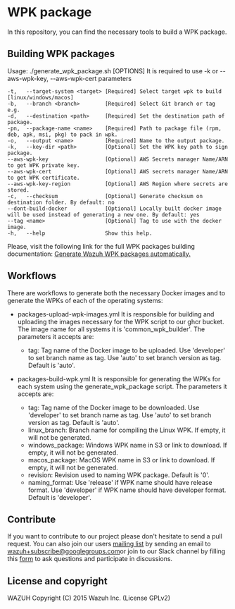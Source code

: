 # WPK package

In this repository, you can find the necessary tools to build a WPK package.

## Building WPK packages

Usage: ./generate_wpk_package.sh [OPTIONS]
It is required to use -k or --aws-wpk-key, --aws-wpk-cert parameters

    -t,   --target-system <target> [Required] Select target wpk to build [linux/windows/macos]
    -b,   --branch <branch>        [Required] Select Git branch or tag e.g.
    -d,   --destination <path>     [Required] Set the destination path of package.
    -pn,  --package-name <name>    [Required] Path to package file (rpm, deb, apk, msi, pkg) to pack in wpk.
    -o,   --output <name>          [Required] Name to the output package.
    -k,   --key-dir <path>         [Optional] Set the WPK key path to sign package.
    --aws-wpk-key                  [Optional] AWS Secrets manager Name/ARN to get WPK private key.
    --aws-wpk-cert                 [Optional] AWS secrets manager Name/ARN to get WPK certificate.
    --aws-wpk-key-region           [Optional] AWS Region where secrets are stored.
    -c,   --checksum               [Optional] Generate checksum on destination folder. By default: no
    --dont-build-docker            [Optional] Locally built docker image will be used instead of generating a new one. By default: yes
    --tag <name>                   [Optional] Tag to use with the docker image.
    -h,   --help                   Show this help.

Please, visit the following link for the full WPK packages building documentation: [Generate Wazuh WPK packages automatically.](https://documentation.wazuh.com/current/development/packaging/generate-wpk-package.html)

## Workflows

There are workflows to generate both the necessary Docker images and to generate the WPKs of each of the operating systems:

- packages-upload-wpk-images.yml
It is responsible for building and uploading the images necessary for the WPK script to our ghcr bucket. The image name for all systems it is 'common_wpk_builder'. The parameters it accepts are:

  - tag:
          Tag name of the Docker image to be uploaded.
          Use 'developer' to set branch name as tag.
          Use 'auto' to set branch version as tag.
          Default is 'auto'.

- packages-build-wpk.yml
It is responsible for generating the WPKs for each system using the generate_wpk_package script. The parameters it accepts are:
  - tag:
          Tag name of the Docker image to be downloaded.
          Use 'developer' to set branch name as tag.
          Use 'auto' to set branch version as tag.
          Default is 'auto'.
  - linux_branch:
          Branch name for compiling the Linux WPK.
          If empty, it will not be generated.
  - windows_package:
          Windows WPK name in S3 or link to download.
          If empty, it will not be generated.
  - macos_package:
          MacOS WPK name in S3 or link to download.
          If empty, it will not be generated.
  - revision:
          Revision used to naming WPK package.
          Default is '0'.
  - naming_format:
          Use 'release' if WPK name should have release format.
          Use 'developer' if WPK name should have developer format.
          Default is 'developer'.

## Contribute

If you want to contribute to our project please don't hesitate to send a pull request. You can also join our users [mailing list](https://groups.google.com/d/forum/wazuh) by sending an email to [wazuh+subscribe@googlegroups.com](mailto:wazuh+subscribe@googlegroups.com)or join to our Slack channel by filling this [form](https://wazuh.com/community/join-us-on-slack/) to ask questions and participate in discussions.

## License and copyright

WAZUH
Copyright (C) 2015 Wazuh Inc.  (License GPLv2)
